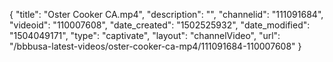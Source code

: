 {
    "title": "Oster Cooker CA.mp4",
    "description": "",
    "channelid": "111091684",
    "videoid": "110007608",
    "date_created": "1502525932",
    "date_modified": "1504049171",
    "type": "captivate",
    "layout": "channelVideo",
    "url": "\/bbbusa-latest-videos\/oster-cooker-ca-mp4\/111091684-110007608"
}